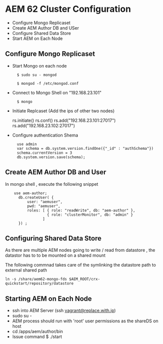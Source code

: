 AEM 62 Cluster Configuration
==============================
- Configure Mongo Replicaset
- Create AEM Author DB and USer
- Configure Shared Data Store
- Start AEM on Each Node

Configure Mongo Replicaset
---------------------------

- Start Mongo on each node

		$ sudo su - mongod

		$ mongod -f /etc/mongod.conf
	
- Connect to Mongo Shell on "192.168.23.101"


		$ mongo

- Initiate Replcaset (Add the ips of other two nodes)


  	rs.initiate()
  	rs.conf()
  	rs.add("192.168.23.101:27017")
  	rs.add("192.168.23.102:27017")
  
  
- Configure authentication Shema

		use admin
		var schema = db.system.version.findOne({"_id" : "authSchema"})
		schema.currentVersion = 3
		db.system.version.save(schema);
Create AEM Author DB and User
 ------------------------------
In mongo shell , execute the following snippet

		use aem-author;
		  db.createUser( {
			  user: "aemuser",
			  pwd: "aemuser",
			  roles: [ { role: "readWrite", db: "aem-author" },
					   { role: "clusterMonitor", db: "admin" }
					 ]
		  }) ;

Configuring Shared Data Store
----------------------------
As there are multiple AEM nodes going to write / read from datastore , the datastor has to to be mounted on a shared mount

The following commnad takes care of the symlinking the datastore path to external shared path

	ln -s /share/aem62-mongo-fds $AEM_ROOT/crx-quickstart/repository/datastore
	

Starting AEM on Each Node
-------------

- ssh into AEM Server (ssh vagrant@replace.with.ip)
- sudo su -
- AEM process should run with 'root' user permissions as the shareDS on host
- cd /apps/aem/author/bin
- Issue command 
		$ ./start

